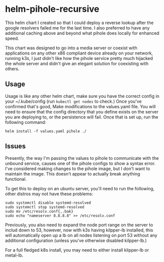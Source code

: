 # helm-pihole-recursive

This helm chart I created so that I could deploy a reverse lookup after the google resolvers failed me for the last time. I also preferred to have any additional caching above and beyond what pihole does locally for enhanced speed.

This chart was designed to go into a media server or coexist with applications on any other x86 compliant device already on your network, running k3s, I just didn't like how the pihole service pretty much hijacked the whole server and didn't give an elegant solution for coexisting with others.

## Usage

Usage is like any other helm chart, make sure you have the correct config in your ~/.kube/config (run `kubectl get nodes` to check.) Once you've confirmed that's good, Make modifications to the values.yaml file.
You will need to ensure that the config directory that you define exists on the server you are deploying to, or the persistence will fail.
Once that is set up, run the following command:

    helm install -f values.yaml pihole ./

## Issues

Presently, the way I'm passing the values to pihole to communicate with the unbound service, causes one of the pihole configs to show a syntax error. I've considered making changes to the pihole image, but I don't want to maintain the image. This doesn't appear to actually break anything functional.

To get this to deploy on an ubuntu server, you'll need to run the following, other distros may not have these problems:

    sudo systemctl disable systemd-resolved
    sudo systemctl stop systemd-resolved
    sudo mv /etc/resolv.conf{,.bak}
    sudo echo "nameserver 8.8.8.8" >> /etc/resolv.conf


Previously, you also need to expand the node port range on the server to includ down to 53, however, now with k3s having kilpper-lb installed, this will automatically open up a lb on all nodes listening on port 53 without any additional configuration (unless you've otherwise disabled kilpper-lb.)

For a full fledged k8s install, you may need to either install klipper-lb or metal-lb.
